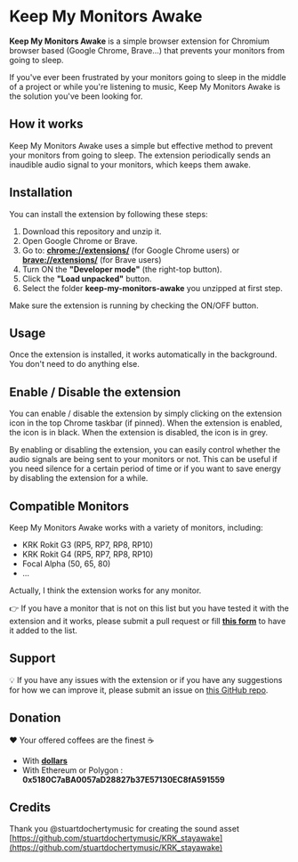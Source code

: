 # Keep My Monitors Awake

**Keep My Monitors Awake** is a simple browser extension for Chromium browser based (Google Chrome, Brave...) that prevents your monitors from going to sleep. 

If you've ever been frustrated by your monitors going to sleep in the middle of a project or while you're listening to music, Keep My Monitors Awake is the solution you've been looking for.

## How it works

Keep My Monitors Awake uses a simple but effective method to prevent your monitors from going to sleep. The extension periodically sends an inaudible audio signal to your monitors, which keeps them awake.

## Installation

You can install the extension by following these steps:

1. Download this repository and unzip it.
2. Open Google Chrome or Brave.
3. Go to: **[chrome://extensions/](chrome://extensions/)** (for Google Chrome users) or **[brave://extensions/](brave://extensions/)** (for Brave users)
4. Turn ON the **"Developer mode"** (the right-top button).
4. Click the **"Load unpacked"** button.
5. Select the folder **keep-my-monitors-awake** you unzipped at first step. 

Make sure the extension is running by checking the ON/OFF button.

## Usage

Once the extension is installed, it works automatically in the background. You don't need to do anything else.

## Enable / Disable the extension

You can enable / disable the extension by simply clicking on the extension icon in the top Chrome taskbar (if pinned). When the extension is enabled, the icon is in black. When the extension is disabled, the icon is in grey.

By enabling or disabling the extension, you can easily control whether the audio signals are being sent to your monitors or not. This can be useful if you need silence for a certain period of time or if you want to save energy by disabling the extension for a while.

## Compatible Monitors

Keep My Monitors Awake works with a variety of monitors, including:

- KRK Rokit G3 (RP5, RP7, RP8, RP10)
- KRK Rokit G4 (RP5, RP7, RP8, RP10)
- Focal Alpha (50, 65, 80)
- ...

Actually, I think the extension works for any monitor.

👉 If you have a monitor that is not on this list but you have tested it with the extension and it works, please submit a pull request or fill **[this form](https://tally.so/r/31XyNl)** to have it added to the list.


## Support

💡 If you have any issues with the extension or if you have any suggestions for how we can improve it, please submit an issue on [this GitHub repo](https://github.com/franckdpt/keep-my-monitors-awake/issues).

## Donation
❤️ Your offered coffees are the finest ☕️

- With **[dollars](https://tally.so/r/w8qy6P)**
- With Ethereum or Polygon : **0x5180C7aBA0057aD28827b37E57130EC8fA591559**

## Credits
Thank you @stuartdochertymusic for creating the sound asset [https://github.com/stuartdochertymusic/KRK_stayawake](https://github.com/stuartdochertymusic/KRK_stayawake)